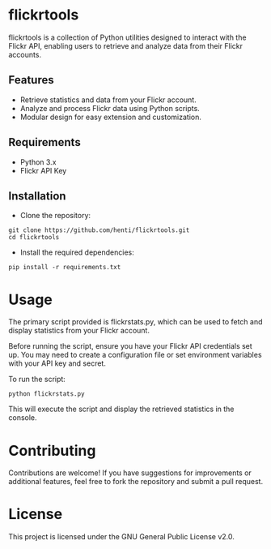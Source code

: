# flickrtools

flickrtools is a collection of Python utilities designed to interact with the Flickr API, enabling users to retrieve and analyze data from their Flickr accounts.

## Features
* Retrieve statistics and data from your Flickr account.
* Analyze and process Flickr data using Python scripts.
* Modular design for easy extension and customization.

## Requirements

* Python 3.x
* Flickr API Key

## Installation

* Clone the repository:
```
git clone https://github.com/henti/flickrtools.git
cd flickrtools
```

* Install the required dependencies:
```
pip install -r requirements.txt
```
# Usage

The primary script provided is flickrstats.py, which can be used to fetch and display statistics from your Flickr account.

Before running the script, ensure you have your Flickr API credentials set up. You may need to create a configuration file or set environment variables with your API key and secret.

To run the script:
```
python flickrstats.py
```
This will execute the script and display the retrieved statistics in the console.
# Contributing

Contributions are welcome! If you have suggestions for improvements or additional features, feel free to fork the repository and submit a pull request.
# License

This project is licensed under the GNU General Public License v2.0.
